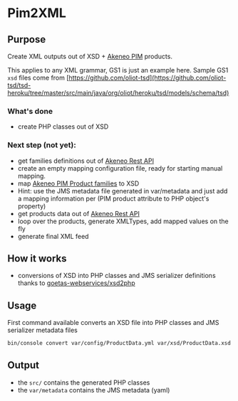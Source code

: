 # Pim2XML


## Purpose

Create XML outputs out of XSD + [Akeneo PIM](https://github.com/akeneo) products.

This applies to any XML grammar, GS1 is just an example here.
Sample GS1 `xsd` files come from [https://github.com/oliot-tsd](https://github.com/oliot-tsd/tsd-heroku/tree/master/src/main/java/org/oliot/heroku/tsd/models/schema/tsd)


### What's done

- create PHP classes out of XSD

### Next step (not yet): 

- get families definitions out of [Akeneo Rest API](https://api.akeneo.com/)
- create an empty mapping configuration file, ready for starting manual mapping.
- map [Akeneo PIM Product families](https://help.akeneo.com/articles/what-is-a-family.html) to XSD
- Hint: use the JMS metadata file generated in var/metadata and just add a mapping information per (PIM product attribute to PHP object's property)
- get products data out of [Akeneo Rest API](https://api.akeneo.com/)
- loop over the products, generate XMLTypes, add mapped values on the fly
- generate final XML feed

## How it works

- conversions of XSD into PHP classes and JMS serializer definitions thanks to [goetas-webservices/xsd2php](https://github.com/goetas-webservices/xsd2php)

## Usage

First command available converts an XSD file into PHP classes and JMS serializer metadata files

```bash
bin/console convert var/config/ProductData.yml var/xsd/ProductData.xsd
```

## Output

- the `src/` contains the generated PHP classes
- the `var/metadata` contains the JMS metadata (yaml)
